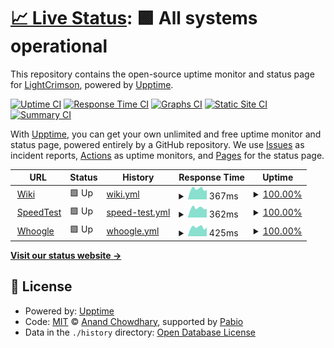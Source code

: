# [📈 Live Status](https://uptime.lightcrimson.com): <!--live status--> **🟩 All systems operational**

This repository contains the open-source uptime monitor and status page for [LightCrimson](https://wiki.lightcrimson.com/), powered by [Upptime](https://github.com/upptime/upptime).

[![Uptime CI](https://github.com/yurihikari/uptime/workflows/Uptime%20CI/badge.svg)](https://github.com/yurihikari/uptime/actions?query=workflow%3A%22Uptime+CI%22)
[![Response Time CI](https://github.com/yurihikari/uptime/workflows/Response%20Time%20CI/badge.svg)](https://github.com/yurihikari/uptime/actions?query=workflow%3A%22Response+Time+CI%22)
[![Graphs CI](https://github.com/yurihikari/uptime/workflows/Graphs%20CI/badge.svg)](https://github.com/yurihikari/uptime/actions?query=workflow%3A%22Graphs+CI%22)
[![Static Site CI](https://github.com/yurihikari/uptime/workflows/Static%20Site%20CI/badge.svg)](https://github.com/yurihikari/uptime/actions?query=workflow%3A%22Static+Site+CI%22)
[![Summary CI](https://github.com/yurihikari/uptime/workflows/Summary%20CI/badge.svg)](https://github.com/yurihikari/uptime/actions?query=workflow%3A%22Summary+CI%22)

With [Upptime](https://upptime.js.org), you can get your own unlimited and free uptime monitor and status page, powered entirely by a GitHub repository. We use [Issues](https://github.com/yurihikari/uptime/issues) as incident reports, [Actions](https://github.com/yurihikari/uptime/actions) as uptime monitors, and [Pages](https://uptime.lightcrimson.com) for the status page.

<!--start: status pages-->
<!-- This summary is generated by Upptime (https://github.com/upptime/upptime) -->
<!-- Do not edit this manually, your changes will be overwritten -->
<!-- prettier-ignore -->
| URL | Status | History | Response Time | Uptime |
| --- | ------ | ------- | ------------- | ------ |
| <img alt="" src="https://icons.duckduckgo.com/ip3/wiki.lightcrimson.com.ico" height="13"> [Wiki](https://wiki.lightcrimson.com) | 🟩 Up | [wiki.yml](https://github.com/yurihikari/uptime/commits/HEAD/history/wiki.yml) | <details><summary><img alt="Response time graph" src="./graphs/wiki/response-time-week.png" height="20"> 367ms</summary><br><a href="https://uptime.lightcrimson.com/history/wiki"><img alt="Response time 354" src="https://img.shields.io/endpoint?url=https%3A%2F%2Fraw.githubusercontent.com%2Fyurihikari%2Fuptime%2FHEAD%2Fapi%2Fwiki%2Fresponse-time.json"></a><br><a href="https://uptime.lightcrimson.com/history/wiki"><img alt="24-hour response time 316" src="https://img.shields.io/endpoint?url=https%3A%2F%2Fraw.githubusercontent.com%2Fyurihikari%2Fuptime%2FHEAD%2Fapi%2Fwiki%2Fresponse-time-day.json"></a><br><a href="https://uptime.lightcrimson.com/history/wiki"><img alt="7-day response time 367" src="https://img.shields.io/endpoint?url=https%3A%2F%2Fraw.githubusercontent.com%2Fyurihikari%2Fuptime%2FHEAD%2Fapi%2Fwiki%2Fresponse-time-week.json"></a><br><a href="https://uptime.lightcrimson.com/history/wiki"><img alt="30-day response time 354" src="https://img.shields.io/endpoint?url=https%3A%2F%2Fraw.githubusercontent.com%2Fyurihikari%2Fuptime%2FHEAD%2Fapi%2Fwiki%2Fresponse-time-month.json"></a><br><a href="https://uptime.lightcrimson.com/history/wiki"><img alt="1-year response time 354" src="https://img.shields.io/endpoint?url=https%3A%2F%2Fraw.githubusercontent.com%2Fyurihikari%2Fuptime%2FHEAD%2Fapi%2Fwiki%2Fresponse-time-year.json"></a></details> | <details><summary><a href="https://uptime.lightcrimson.com/history/wiki">100.00%</a></summary><a href="https://uptime.lightcrimson.com/history/wiki"><img alt="All-time uptime 99.90%" src="https://img.shields.io/endpoint?url=https%3A%2F%2Fraw.githubusercontent.com%2Fyurihikari%2Fuptime%2FHEAD%2Fapi%2Fwiki%2Fuptime.json"></a><br><a href="https://uptime.lightcrimson.com/history/wiki"><img alt="24-hour uptime 100.00%" src="https://img.shields.io/endpoint?url=https%3A%2F%2Fraw.githubusercontent.com%2Fyurihikari%2Fuptime%2FHEAD%2Fapi%2Fwiki%2Fuptime-day.json"></a><br><a href="https://uptime.lightcrimson.com/history/wiki"><img alt="7-day uptime 100.00%" src="https://img.shields.io/endpoint?url=https%3A%2F%2Fraw.githubusercontent.com%2Fyurihikari%2Fuptime%2FHEAD%2Fapi%2Fwiki%2Fuptime-week.json"></a><br><a href="https://uptime.lightcrimson.com/history/wiki"><img alt="30-day uptime 99.90%" src="https://img.shields.io/endpoint?url=https%3A%2F%2Fraw.githubusercontent.com%2Fyurihikari%2Fuptime%2FHEAD%2Fapi%2Fwiki%2Fuptime-month.json"></a><br><a href="https://uptime.lightcrimson.com/history/wiki"><img alt="1-year uptime 99.90%" src="https://img.shields.io/endpoint?url=https%3A%2F%2Fraw.githubusercontent.com%2Fyurihikari%2Fuptime%2FHEAD%2Fapi%2Fwiki%2Fuptime-year.json"></a></details>
| <img alt="" src="https://icons.duckduckgo.com/ip3/speedtest.lightcrimson.com.ico" height="13"> [SpeedTest](https://speedtest.lightcrimson.com) | 🟩 Up | [speed-test.yml](https://github.com/yurihikari/uptime/commits/HEAD/history/speed-test.yml) | <details><summary><img alt="Response time graph" src="./graphs/speed-test/response-time-week.png" height="20"> 362ms</summary><br><a href="https://uptime.lightcrimson.com/history/speed-test"><img alt="Response time 348" src="https://img.shields.io/endpoint?url=https%3A%2F%2Fraw.githubusercontent.com%2Fyurihikari%2Fuptime%2FHEAD%2Fapi%2Fspeed-test%2Fresponse-time.json"></a><br><a href="https://uptime.lightcrimson.com/history/speed-test"><img alt="24-hour response time 260" src="https://img.shields.io/endpoint?url=https%3A%2F%2Fraw.githubusercontent.com%2Fyurihikari%2Fuptime%2FHEAD%2Fapi%2Fspeed-test%2Fresponse-time-day.json"></a><br><a href="https://uptime.lightcrimson.com/history/speed-test"><img alt="7-day response time 362" src="https://img.shields.io/endpoint?url=https%3A%2F%2Fraw.githubusercontent.com%2Fyurihikari%2Fuptime%2FHEAD%2Fapi%2Fspeed-test%2Fresponse-time-week.json"></a><br><a href="https://uptime.lightcrimson.com/history/speed-test"><img alt="30-day response time 348" src="https://img.shields.io/endpoint?url=https%3A%2F%2Fraw.githubusercontent.com%2Fyurihikari%2Fuptime%2FHEAD%2Fapi%2Fspeed-test%2Fresponse-time-month.json"></a><br><a href="https://uptime.lightcrimson.com/history/speed-test"><img alt="1-year response time 348" src="https://img.shields.io/endpoint?url=https%3A%2F%2Fraw.githubusercontent.com%2Fyurihikari%2Fuptime%2FHEAD%2Fapi%2Fspeed-test%2Fresponse-time-year.json"></a></details> | <details><summary><a href="https://uptime.lightcrimson.com/history/speed-test">100.00%</a></summary><a href="https://uptime.lightcrimson.com/history/speed-test"><img alt="All-time uptime 99.91%" src="https://img.shields.io/endpoint?url=https%3A%2F%2Fraw.githubusercontent.com%2Fyurihikari%2Fuptime%2FHEAD%2Fapi%2Fspeed-test%2Fuptime.json"></a><br><a href="https://uptime.lightcrimson.com/history/speed-test"><img alt="24-hour uptime 100.00%" src="https://img.shields.io/endpoint?url=https%3A%2F%2Fraw.githubusercontent.com%2Fyurihikari%2Fuptime%2FHEAD%2Fapi%2Fspeed-test%2Fuptime-day.json"></a><br><a href="https://uptime.lightcrimson.com/history/speed-test"><img alt="7-day uptime 100.00%" src="https://img.shields.io/endpoint?url=https%3A%2F%2Fraw.githubusercontent.com%2Fyurihikari%2Fuptime%2FHEAD%2Fapi%2Fspeed-test%2Fuptime-week.json"></a><br><a href="https://uptime.lightcrimson.com/history/speed-test"><img alt="30-day uptime 99.91%" src="https://img.shields.io/endpoint?url=https%3A%2F%2Fraw.githubusercontent.com%2Fyurihikari%2Fuptime%2FHEAD%2Fapi%2Fspeed-test%2Fuptime-month.json"></a><br><a href="https://uptime.lightcrimson.com/history/speed-test"><img alt="1-year uptime 99.91%" src="https://img.shields.io/endpoint?url=https%3A%2F%2Fraw.githubusercontent.com%2Fyurihikari%2Fuptime%2FHEAD%2Fapi%2Fspeed-test%2Fuptime-year.json"></a></details>
| <img alt="" src="https://icons.duckduckgo.com/ip3/lightcrimson.com.ico" height="13"> [Whoogle](https://lightcrimson.com) | 🟩 Up | [whoogle.yml](https://github.com/yurihikari/uptime/commits/HEAD/history/whoogle.yml) | <details><summary><img alt="Response time graph" src="./graphs/whoogle/response-time-week.png" height="20"> 425ms</summary><br><a href="https://uptime.lightcrimson.com/history/whoogle"><img alt="Response time 423" src="https://img.shields.io/endpoint?url=https%3A%2F%2Fraw.githubusercontent.com%2Fyurihikari%2Fuptime%2FHEAD%2Fapi%2Fwhoogle%2Fresponse-time.json"></a><br><a href="https://uptime.lightcrimson.com/history/whoogle"><img alt="24-hour response time 363" src="https://img.shields.io/endpoint?url=https%3A%2F%2Fraw.githubusercontent.com%2Fyurihikari%2Fuptime%2FHEAD%2Fapi%2Fwhoogle%2Fresponse-time-day.json"></a><br><a href="https://uptime.lightcrimson.com/history/whoogle"><img alt="7-day response time 425" src="https://img.shields.io/endpoint?url=https%3A%2F%2Fraw.githubusercontent.com%2Fyurihikari%2Fuptime%2FHEAD%2Fapi%2Fwhoogle%2Fresponse-time-week.json"></a><br><a href="https://uptime.lightcrimson.com/history/whoogle"><img alt="30-day response time 423" src="https://img.shields.io/endpoint?url=https%3A%2F%2Fraw.githubusercontent.com%2Fyurihikari%2Fuptime%2FHEAD%2Fapi%2Fwhoogle%2Fresponse-time-month.json"></a><br><a href="https://uptime.lightcrimson.com/history/whoogle"><img alt="1-year response time 423" src="https://img.shields.io/endpoint?url=https%3A%2F%2Fraw.githubusercontent.com%2Fyurihikari%2Fuptime%2FHEAD%2Fapi%2Fwhoogle%2Fresponse-time-year.json"></a></details> | <details><summary><a href="https://uptime.lightcrimson.com/history/whoogle">100.00%</a></summary><a href="https://uptime.lightcrimson.com/history/whoogle"><img alt="All-time uptime 99.87%" src="https://img.shields.io/endpoint?url=https%3A%2F%2Fraw.githubusercontent.com%2Fyurihikari%2Fuptime%2FHEAD%2Fapi%2Fwhoogle%2Fuptime.json"></a><br><a href="https://uptime.lightcrimson.com/history/whoogle"><img alt="24-hour uptime 100.00%" src="https://img.shields.io/endpoint?url=https%3A%2F%2Fraw.githubusercontent.com%2Fyurihikari%2Fuptime%2FHEAD%2Fapi%2Fwhoogle%2Fuptime-day.json"></a><br><a href="https://uptime.lightcrimson.com/history/whoogle"><img alt="7-day uptime 100.00%" src="https://img.shields.io/endpoint?url=https%3A%2F%2Fraw.githubusercontent.com%2Fyurihikari%2Fuptime%2FHEAD%2Fapi%2Fwhoogle%2Fuptime-week.json"></a><br><a href="https://uptime.lightcrimson.com/history/whoogle"><img alt="30-day uptime 99.87%" src="https://img.shields.io/endpoint?url=https%3A%2F%2Fraw.githubusercontent.com%2Fyurihikari%2Fuptime%2FHEAD%2Fapi%2Fwhoogle%2Fuptime-month.json"></a><br><a href="https://uptime.lightcrimson.com/history/whoogle"><img alt="1-year uptime 99.87%" src="https://img.shields.io/endpoint?url=https%3A%2F%2Fraw.githubusercontent.com%2Fyurihikari%2Fuptime%2FHEAD%2Fapi%2Fwhoogle%2Fuptime-year.json"></a></details>

<!--end: status pages-->

[**Visit our status website →**](https://uptime.lightcrimson.com)

## 📄 License

- Powered by: [Upptime](https://github.com/upptime/upptime)
- Code: [MIT](./LICENSE) © [Anand Chowdhary](https://anandchowdhary.com), supported by [Pabio](https://pabio.com)
- Data in the `./history` directory: [Open Database License](https://opendatacommons.org/licenses/odbl/1-0/)
